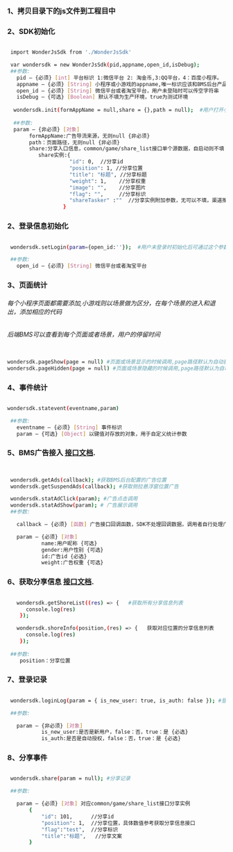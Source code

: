 ### 1、拷贝目录下的js文件到工程目中



### 2、SDK初始化
```bash

 import WonderJsSdk from './WonderJsSdk'

 var wondersdk = new WonderJsSdk(pid,appname,open_id,isDebug);  
 ##参数:
   pid – {必须} [int] 平台标识 1:微信平台 2: 淘金币,3:QQ平台，4：百度小程序。
   appname – {必须} [String] 小程序或小游戏的appname,唯一标识应该和BMS后台产品管理中所配置的名称一致。
   open_id – {必须} [String] 微信平台或者淘宝平台，用户未登陆时可以传空字符串
   isDebug – {可选} [Boolean] 默认不填为生产环境，true为测试环境
   
  wondersdk.init(formAppName = null,share = {},path = null);  #用户打开小程序后调用，init函数只需执行一次，执行多次可能会造成数据统计异常
 
  ##参数:
  param – {非必须} [对象]
       formAppName:广告导流来源，无则null {非必须}
       path：页面路径，无则null {非必须}
       share:分享入口信息，common/game/share_list接口单个源数据，自启动则不填 {非必须}
          share实例:{
                    "id": 0,  //分享id
                    "position": 1, //分享位置
                    "title": "标题", //分享标题
                    "weight": 1,    //分享权重
                    "image": "",    //分享图片
                    "flag": "",     //分享标识
                    "shareTasker" :""  //分享实例附加参数，无可以不填，渠道推广标记，用于统计推广渠道分享得到的新用户
                  }
```


### 2、登录信息初始化
```bash

 wondersdk.setLogin(param={open_id:''});  #用户未登录时初始化后可通过这个参数设置登录信息

 ##参数:
   open_id – {必须} [String] 微信平台或者淘宝平台
```

### 3、页面统计
###### 每个小程序页面都需要添加,小游戏则以场景做为区分，在每个场景的进入和退出，添加相应的代码
###### 后端BMS可以查看到每个页面或者场景，用户的停留时间
```bash

wondersdk.pageShow(page = null) #页面或场景显示的时候调用,page路径默认为自动获取，也可填写覆盖
wondersdk.pageHidden(page = null) #页面或场景隐藏的时候调用,page路径默认为自动获取，也可填写覆盖

```

### 4、事件统计
```bash

wondersdk.statevent(eventname,param)

 ##参数:
   eventname – {必须} [String] 事件标识
   param – {可选} [Object] 以键值对存放的对象，用于自定义统计参数
```






### 5、BMS广告接入 [接口文档](http://rap2.taobao.org/repository/editor?id=8959&itf=343063 "获取分享信息接口文档").

```bash


 wondersdk.getAds(callback); #获取BMS后台配置的广告位置
 wondersdk.getSuspendAds(callback); #获取侧拉悬浮窗位置广告

 wondersdk.statAdClick(param); #广告点击调用
 wondersdk.statAdShow(param); # 广告展示调用
 ##参数:

   callback – {必须} [函数] 广告接口回调函数，SDK不处理回调数据，调用者自行处理广告位置的展示逻辑

   param – {必须} [对象]
           name:用户昵称 {可选}
           gender:用户性别 {可选}
           id:广告id {必选}
           weight:广告权重 {可选}

```
### 6、获取分享信息 [接口文档](http://rap2.taobao.org/repository/editor?id=8959&itf=70807 "分享信息接口文档").
```bash

   wondersdk.getShoreList((res) => {   #获取所有分享信息列表
      console.log(res)
    });
```
```bash
   wondersdk.shoreInfo(position,(res) => {   获取对应位置的分享信息列表
      console.log(res)
    });
    
 ##参数:
    position：分享位置
```


### 7、登录记录

```bash

 wondersdk.loginLog(param = { is_new_user: true, is_auth: false }); #登录日志

 ##参数:

   param – {非必须} [对象]
           is_new_user:是否是新用户，false：否，true：是 {必选}
           is_auth:是否是自动授权，false：否，true：是 {必选}

```
### 8、分享事件
```bash

 wondersdk.share(param = null); #分享记录

 ##参数:

   param – {必须} [对象] 对应common/game/share_list接口分享实例
       {
           "id": 101,      //分享id
           "position": 1,  //分享位置，具体数值参考获取分享信息接口
           "flag":"test",  //分享标识
           "title":"标题",   //分享文案
       }
```
